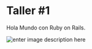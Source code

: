 # Taller #1

Hola Mundo con Ruby on Rails.

![enter image description here](<https://github.com/davidlruizc/programacion-avanzada/blob/master/thumb/Captura%20de%20Pantalla%202020-09-09%20a%20la(s)%209.32.53%20p.%C2%A0m..png>)
